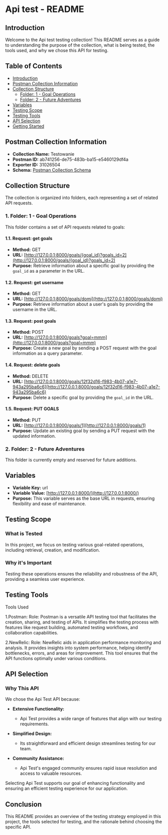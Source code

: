 # Api test - README

## Introduction

Welcome to the Api test testing collection! This README serves as a guide to understanding the purpose of the collection, what is being tested, the tools used, and why we chose this API for testing.

## Table of Contents

- [Introduction](#introduction)
- [Postman Collection Information](#postman-collection-information)
- [Collection Structure](#collection-structure)
  - [Folder: 1 - Goal Operations](#1-folder-1---goal-operations)
  - [Folder: 2 - Future Adventures](#2-folder-2---future-adventures)
- [Variables](#variables)
- [Testing Scope](#testing-scope)
- [Testing Tools](#testing-tools)
- [API Selection](#api-selection)
- [Getting Started](#getting-started)

## Postman Collection Information

- **Collection Name:** Testowanie
- **Postman ID:** ab741256-de75-483b-ba15-e5460129df4a
- **Exporter ID:** 31026504
- **Schema:** [Postman Collection Schema](https://schema.getpostman.com/json/collection/v2.1.0/collection.json)

## Collection Structure

The collection is organized into folders, each representing a set of related API requests.

### 1. Folder: 1 - Goal Operations

This folder contains a set of API requests related to goals:

#### 1.1. Request: get goals

- **Method:** GET
- **URL:** [http://127.0.0.1:8000/goals/{goal_id}?goals_id=2](http://127.0.0.1:8000/goals/{goal_id}?goals_id=2)
- **Purpose:** Retrieve information about a specific goal by providing the `goal_id` as a parameter in the URL.

#### 1.2. Request: get username

- **Method:** GET
- **URL:** [http://127.0.0.1:8000/goals/domi](http://127.0.0.1:8000/goals/domi)
- **Purpose:** Retrieve information about a user's goals by providing the username in the URL.

#### 1.3. Request: post goals

- **Method:** POST
- **URL:** [http://127.0.0.1:8000/goals?goal=mmm](http://127.0.0.1:8000/goals?goal=mmm)
- **Purpose:** Create a new goal by sending a POST request with the goal information as a query parameter.

#### 1.4. Request: delete goals

- **Method:** DELETE
- **URL:** [http://127.0.0.1:8000/goals/12f32d16-f983-4b07-a1e7-943a295ba6c6](http://127.0.0.1:8000/goals/12f32d16-f983-4b07-a1e7-943a295ba6c6)
- **Purpose:** Delete a specific goal by providing the `goal_id` in the URL.

#### 1.5. Request: PUT GOALS

- **Method:** PUT
- **URL:** [http://127.0.0.1:8000/goals/1](http://127.0.0.1:8000/goals/1)
- **Purpose:** Update an existing goal by sending a PUT request with the updated information.

### 2. Folder: 2 - Future Adventures

This folder is currently empty and reserved for future additions.

## Variables

- **Variable Key:** url
- **Variable Value:** [http://127.0.0.1:8000/](http://127.0.0.1:8000/)
- **Purpose:** This variable serves as the base URL in requests, ensuring flexibility and ease of maintenance.

## Testing Scope

### What is Tested

In this project, we focus on testing various goal-related operations, including retrieval, creation, and modification.

### Why it's Important

Testing these operations ensures the reliability and robustness of the API, providing a seamless user experience.

## Testing Tools
Tools Used

1.Postman:
Role: Postman is a versatile API testing tool that facilitates the creation, sharing, and testing of APIs. It simplifies the testing process with features like request building, automated testing workflows, and collaboration capabilities.

2.NewRelic:
Role: NewRelic aids in application performance monitoring and analysis. It provides insights into system performance, helping identify bottlenecks, errors, and areas for improvement. This tool ensures that the API functions optimally under various conditions.



## API Selection

### Why This API

We chose the Api Test API because:

- **Extensive Functionality:**
  - Api Test provides a wide range of features that align with our testing requirements.

- **Simplified Design:**
  - Its straightforward and efficient design streamlines testing for our team.

- **Community Assistance:**
  - Api Test's engaged community ensures rapid issue resolution and access to valuable resources.

Selecting Api Test supports our goal of enhancing functionality and ensuring an efficient testing experience for our application.

## Conclusion

This README provides an overview of the testing strategy employed in this project, the tools selected for testing, and the rationale behind choosing the specific API.

